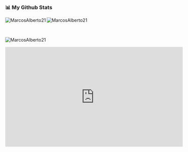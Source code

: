 ### 📊 My Github Stats
<p>
<img
  align="left"
  src="https://github-readme-stats.vercel.app/api?username=MarcosAlberto21&theme=vue-dark&show_icons=true"
  alt="MarcosAlberto21"
/>
<img
  align="center"
  src="https://github-readme-stats.vercel.app/api/top-langs?username=MarcosAlberto21&theme=vue-dark&show_icons=true&locale=en&layout=compact"
  alt="MarcosAlberto21"
/>
</p>
<br />
<p align="left">
  <img
    src="https://komarev.com/ghpvc/?username=MarcosAlberto21&label=Profile%20views&color=0e75b6&style=flat"
    alt="MarcosAlberto21"
  />
</p>

<div>
<iframe width="560" height="315" src="https://www.youtube.com/embed/IOMQ2ijkKQs" title="YouTube video player" frameborder="0" allow="accelerometer; autoplay; clipboard-write; encrypted-media; gyroscope; picture-in-picture; web-share" allowfullscreen></iframe>
</div>



